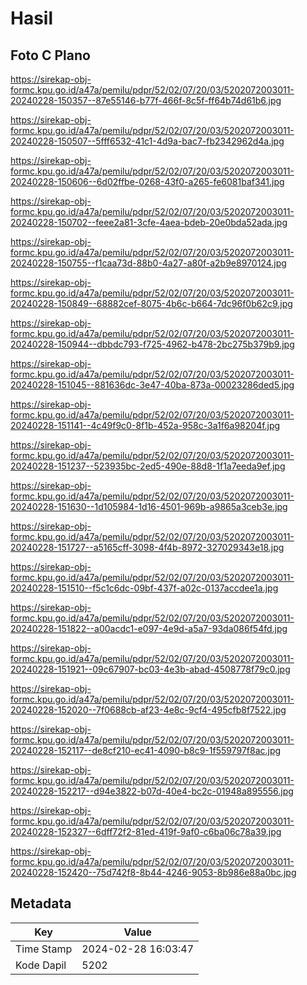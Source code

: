 # Hasil

## Foto C Plano

https://sirekap-obj-formc.kpu.go.id/a47a/pemilu/pdpr/52/02/07/20/03/5202072003011-20240228-150357--87e55146-b77f-466f-8c5f-ff64b74d61b6.jpg

https://sirekap-obj-formc.kpu.go.id/a47a/pemilu/pdpr/52/02/07/20/03/5202072003011-20240228-150507--5fff6532-41c1-4d9a-bac7-fb2342962d4a.jpg

https://sirekap-obj-formc.kpu.go.id/a47a/pemilu/pdpr/52/02/07/20/03/5202072003011-20240228-150606--6d02ffbe-0268-43f0-a265-fe6081baf341.jpg

https://sirekap-obj-formc.kpu.go.id/a47a/pemilu/pdpr/52/02/07/20/03/5202072003011-20240228-150702--feee2a81-3cfe-4aea-bdeb-20e0bda52ada.jpg

https://sirekap-obj-formc.kpu.go.id/a47a/pemilu/pdpr/52/02/07/20/03/5202072003011-20240228-150755--f1caa73d-88b0-4a27-a80f-a2b9e8970124.jpg

https://sirekap-obj-formc.kpu.go.id/a47a/pemilu/pdpr/52/02/07/20/03/5202072003011-20240228-150849--68882cef-8075-4b6c-b664-7dc96f0b62c9.jpg

https://sirekap-obj-formc.kpu.go.id/a47a/pemilu/pdpr/52/02/07/20/03/5202072003011-20240228-150944--dbbdc793-f725-4962-b478-2bc275b379b9.jpg

https://sirekap-obj-formc.kpu.go.id/a47a/pemilu/pdpr/52/02/07/20/03/5202072003011-20240228-151045--881636dc-3e47-40ba-873a-00023286ded5.jpg

https://sirekap-obj-formc.kpu.go.id/a47a/pemilu/pdpr/52/02/07/20/03/5202072003011-20240228-151141--4c49f9c0-8f1b-452a-958c-3a1f6a98204f.jpg

https://sirekap-obj-formc.kpu.go.id/a47a/pemilu/pdpr/52/02/07/20/03/5202072003011-20240228-151237--523935bc-2ed5-490e-88d8-1f1a7eeda9ef.jpg

https://sirekap-obj-formc.kpu.go.id/a47a/pemilu/pdpr/52/02/07/20/03/5202072003011-20240228-151630--1d105984-1d16-4501-969b-a9865a3ceb3e.jpg

https://sirekap-obj-formc.kpu.go.id/a47a/pemilu/pdpr/52/02/07/20/03/5202072003011-20240228-151727--a5165cff-3098-4f4b-8972-327029343e18.jpg

https://sirekap-obj-formc.kpu.go.id/a47a/pemilu/pdpr/52/02/07/20/03/5202072003011-20240228-151510--f5c1c6dc-09bf-437f-a02c-0137accdee1a.jpg

https://sirekap-obj-formc.kpu.go.id/a47a/pemilu/pdpr/52/02/07/20/03/5202072003011-20240228-151822--a00acdc1-e097-4e9d-a5a7-93da086f54fd.jpg

https://sirekap-obj-formc.kpu.go.id/a47a/pemilu/pdpr/52/02/07/20/03/5202072003011-20240228-151921--09c67907-bc03-4e3b-abad-4508778f79c0.jpg

https://sirekap-obj-formc.kpu.go.id/a47a/pemilu/pdpr/52/02/07/20/03/5202072003011-20240228-152020--7f0688cb-af23-4e8c-9cf4-495cfb8f7522.jpg

https://sirekap-obj-formc.kpu.go.id/a47a/pemilu/pdpr/52/02/07/20/03/5202072003011-20240228-152117--de8cf210-ec41-4090-b8c9-1f559797f8ac.jpg

https://sirekap-obj-formc.kpu.go.id/a47a/pemilu/pdpr/52/02/07/20/03/5202072003011-20240228-152217--d94e3822-b07d-40e4-bc2c-01948a895556.jpg

https://sirekap-obj-formc.kpu.go.id/a47a/pemilu/pdpr/52/02/07/20/03/5202072003011-20240228-152327--6dff72f2-81ed-419f-9af0-c6ba06c78a39.jpg

https://sirekap-obj-formc.kpu.go.id/a47a/pemilu/pdpr/52/02/07/20/03/5202072003011-20240228-152420--75d742f8-8b44-4246-9053-8b986e88a0bc.jpg


## Metadata

| Key        | Value               |
| ---------- | ------------------- |
| Time Stamp | 2024-02-28 16:03:47 |
| Kode Dapil | 5202                |



